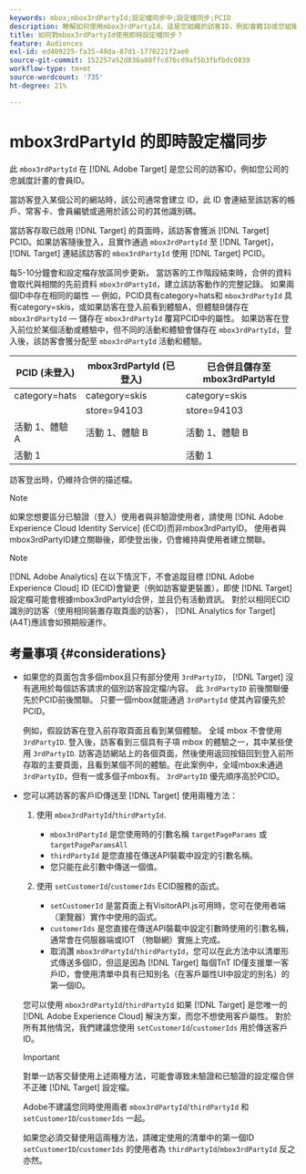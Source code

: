 ```yaml
---
keywords: mbox;mbox3rdPartyId;設定檔同步中;設定檔同步;PCID
description: 瞭解如何使用mbox3rdPartyId，這是您組織的訪客ID，例如會籍ID或您組織的忠誠度計畫。
title: 如何對mbox3rdPartyId使用即時設定檔同步？
feature: Audiences
exl-id: ed409225-fa35-49da-87d1-1770221f2ae0
source-git-commit: 152257a52d836a88ffcd76cd9af5b3fbfbdc0839
workflow-type: tm+mt
source-wordcount: '735'
ht-degree: 21%

---
```


# mbox3rdPartyId 的即時設定檔同步

此 `mbox3rdPartyId` 在 [!DNL Adobe Target] 是您公司的訪客ID，例如您公司的忠誠度計畫的會員ID。

當訪客登入某個公司的網站時，該公司通常會建立 ID，此 ID 會連結至該訪客的帳戶、常客卡、會員編號或適用於該公司的其他識別碼。

當訪客存取已啟用 [!DNL Target] 的頁面時，該訪客會獲派 [!DNL Target] PCID。如果訪客隨後登入，且實作通過 `mbox3rdPartyId` 至 [!DNL Target]， [!DNL Target] 連結該訪客的 `mbox3rdPartyId` 使用 [!DNL Target] PCID。

每5-10分鐘會和設定檔存放區同步更新。 當訪客的工作階段結束時，合併的資料會取代與相關的先前資料 `mbox3rdPartyId`，建立該訪客動作的完整記錄。 如果兩個ID中存在相同的屬性 — 例如，PCID具有category=hats和 `mbox3rdPartyId` 具有category=skis，或如果訪客在登入前看到體驗A，但體驗B儲存在 `mbox3rdPartyId` — 儲存在 `mbox3rdPartyId` 覆寫PCID中的屬性。 如果訪客在登入前位於某個活動或體驗中，但不同的活動和體驗會儲存在 `mbox3rdPartyId`，登入後，該訪客會獲分配至 `mbox3rdPartyId` 活動和體驗。

| PCID (未登入) | mbox3rdPartyId (已登入) | 已合併且儲存至 mbox3rdPartyId |
|---|---|---|
| category=hats | category=skis | category=skis |
|  | store=94103 | store=94103 |
| 活動 1、體驗 A | 活動 1、體驗 B | 活動 1、體驗 B |
| 活動 1 |  | 活動 1 |

訪客登出時，仍維持合併的描述檔。

>[!NOTE]
>
>如果您想要區分已驗證（登入）使用者與非驗證使用者，請使用 [!DNL Adobe Experience Cloud Identity Service] (ECID)而非mbox3rdPartyID。 使用者與mbox3rdPartyID建立關聯後，即使登出後，仍會維持與使用者建立關聯。

>[!NOTE]
>
>[!DNL Adobe Analytics] 在以下情況下，不會追蹤目標 [!DNL Adobe Experience Cloud] ID (ECID)會變更（例如訪客變更裝置），即使 [!DNL Target] 設定檔可能會根據mbox3rdPartyId合併，並且仍有活動資訊。 對於以相同ECID識別的訪客（使用相同裝置存取頁面的訪客）， [!DNL Analytics for Target] (A4T)應該會如預期般運作。

## 考量事項 {#considerations}

* 如果您的頁面包含多個mbox且只有部分使用 `3rdPartyID`， [!DNL Target] 沒有適用於每個訪客請求的個別訪客設定檔/內容。 此 `3rdPartyID` 前後關聯優先於PCID前後關聯。 只要一個mbox就能通過 `3rdPartyId` 使其內容優先於PCID。

   例如，假設訪客在登入前存取頁面且看到某個體驗。 全域 mbox 不會使用 `3rdPartyID`. 登入後，訪客看到三個具有子項 mbox 的體驗之一，其中某些使用 `3rdPartyID`. 訪客造訪網站上的各個頁面，然後使用返回按鈕回到登入前所存取的主要頁面，且看到某個不同的體驗。在此案例中，全域mbox未通過 `3rdPartyID`，但有一或多個子mbox有。 `3rdPartyID` 優先順序高於PCID。

* 您可以將訪客的客戶ID傳送至 [!DNL Target] 使用兩種方法：

   1. 使用 `mbox3rdPartyId`/`thirdPartyId`.

      * `mbox3rdPartyId` 是您使用時的引數名稱 `targetPageParams` 或 `targetPageParamsAll`
      * `thirdPartyId` 是您直接在傳送API裝載中設定的引數名稱。
      * 您只能在此引數中傳送一個值。
   1. 使用 `setCustomerId`/`customerIds` ECID服務的函式。

      * `setCustomerId` 是當頁面上有VisitorAPI.js可用時，您可在使用者端（瀏覽器）實作中使用的函式。
      * `customerIds` 是您直接在傳送API裝載中設定引數時使用的引數名稱，通常會在伺服器端或IOT （物聯網）實施上完成。
      * 取消讚 `mbox3rdPartyId`/`thirdPartyId`，您可以在此方法中以清單形式傳送多個ID，但這是因為 [!DNL Target] 每個TnT ID僅支援單一客戶ID，會使用清單中具有已知別名（在客戶屬性UI中設定的別名）的第一個ID。

   您可以使用 `mbox3rdPartyId`/`thirdPartyId` 如果 [!DNL Target] 是您唯一的 [!DNL Adobe Experience Cloud] 解決方案，而您不想使用客戶屬性。 對於所有其他情況，我們建議您使用 `setCustomerId`/`customerIds` 用於傳送客戶ID。

   >[!IMPORTANT]
   >
   > 對單一訪客交替使用上述兩種方法，可能會導致未驗證和已驗證的設定檔合併不正確 [!DNL Target] 設定檔。
   >
   >Adobe不建議您同時使用兩者 `mbox3rdPartyId`/`thirdPartyId` 和 `setCustomerID`/`customerIds` 一起。
   >
   >如果您必須交替使用這兩種方法，請確定使用的清單中的第一個ID `setCustomerID`/`customerIds` 的使用者為 `thirdPartyId`/`mbox3rdPartyId` 反之亦然。

